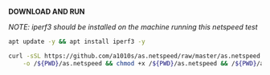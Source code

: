 **DOWNLOAD AND RUN**

_NOTE: iperf3 should be installed on the machine running this netspeed test_

```bash
apt update -y && apt install iperf3 -y
```

```bash 
curl -sSL https://github.com/a1010s/as.netspeed/raw/master/as.netspeed \
    -o /${PWD}/as.netspeed && chmod +x /${PWD}/as.netspeed && /${PWD}/as.netspeed
```
